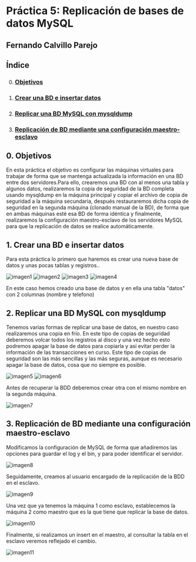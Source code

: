 # Práctica 5: Replicación de bases de datos MySQL
## Fernando Calvillo Parejo

## Índice

0. ### [Objetivos](#0)
1. ### [Crear una BD e insertar datos](#1)
2. ### [Replicar una BD MySQL con mysqldump](#2)
3. ### [Replicación de BD mediante una configuración maestro-esclavo](#3)

<div id='0' />

## 0. Objetivos

En esta práctica el objetivo es configurar las máquinas virtuales para trabajar de forma que se mantenga actualizada la información en una BD entre dos servidores.Para ello, crearemos una BD con al menos una tabla y algunos datos, realizaremos la copia de seguridad de la BD completa usando mysqldump en la máquina principal y copiar el archivo de copia de seguridad a la máquina secundaria, después restauraremos dicha copia de seguridad en la segunda máquina (clonado manual
de la BD), de forma que en ambas máquinas esté esa BD de forma idéntica y finalmente, realizaremos la configuración maestro-esclavo de los servidores MySQL para que la replicación de datos se realice automáticamente.

<div id='1' />

## 1. Crear una BD e insertar datos

Para esta práctica lo primero que haremos es crear una nueva base de datos y unas pocas tablas y registros..                 

![imagen1](https://github.com/FernandoCP/SWAP/blob/master/Práctica5/imagenes/1.png)
![imagen2](https://github.com/FernandoCP/SWAP/blob/master/Práctica5/imagenes/2.png)
![imagen3](https://github.com/FernandoCP/SWAP/blob/master/Práctica5/imagenes/3.png)
![imagen4](https://github.com/FernandoCP/SWAP/blob/master/Práctica5/imagenes/4.png)
       
En este caso hemos creado una base de datos y en ella una tabla "datos" con 2 columnas (nombre y telefono)

<div id='2' />

## 2. Replicar una BD MySQL con mysqldump

Tenemos varias formas de replicar una base de datos, en nuestro caso realizaremos una copia en frío. En este tipo de copias de seguridad deberemos volcar todos los registros al disco y una vez hecho esto podremos apagar la base de datos para copiarla y así evitar perder la información de las transacciones en curso. Este tipo de copias de seguridad son las más sencillas y las más seguras, aunque es necesario apagar la base de datos, cosa que no siempre es posible.


![imagen5](https://github.com/FernandoCP/SWAP/blob/master/Práctica5/imagenes/5.png)
![imagen6](https://github.com/FernandoCP/SWAP/blob/master/Práctica5/imagenes/7.png)

Antes de recuperar la BDD deberemos crear otra con el mismo nombre en la segunda máquina.


![imagen7](https://github.com/FernandoCP/SWAP/blob/master/Práctica5/imagenes/8.png)

<div id='3' />

## 3. Replicación de BD mediante una configuración maestro-esclavo

Modificamos la configuración de MySQL de forma que añadiremos las opciones para guardar el log y el bin, y para poder identificar el servidor.

![imagen8](https://github.com/FernandoCP/SWAP/blob/master/Práctica5/imagenes/9.png)

Seguidamente, creamos al usuario encargado de la replicación de la BDD en el esclavo.

![imagen9](https://github.com/FernandoCP/SWAP/blob/master/Práctica5/imagenes/10.png)

Una vez que ya tenemos la máquina 1 como esclavo, establecemos la máquina 2 como maestro que es la que tiene que replicar la base de datos.

![imagen10](https://github.com/FernandoCP/SWAP/blob/master/Práctica5/imagenes/11.png)

Finalmente, si realizamos un insert en el maestro, al consultar la tabla en el esclavo veremos reflejado el cambio.

![imagen11](https://github.com/FernandoCP/SWAP/blob/master/Práctica5/imagenes/12.png)




